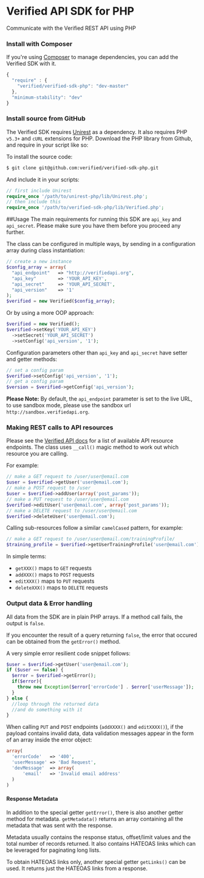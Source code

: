 Verified API SDK for PHP
================

Communicate with the Verified REST API using PHP

### Install with Composer
If you're using [Composer](https://github.com/composer/composer) to manage
dependencies, you can add the Verified SDK with it.

```javascript
{
  "require" : {
    "verified/verified-sdk-php": "dev-master"
  },
  "minimum-stability": "dev"
}
```

### Install source from GitHub
The Verified SDK requires [Unirest](https://github.com/Mashape/unirest-php) as a dependency.
It also requires PHP `v5.3+` and `cURL` extensions for PHP. Download the PHP library from Github, and require in your script like so:

To install the source code:

```bash
$ git clone git@github.com:verified/verified-sdk-php.git
```

And include it in your scripts:

```php
// first include Unirest
require_once '/path/to/unirest-php/lib/Unirest.php';
// then include this
require_once '/path/to/verified-sdk-php/lib/Verified.php';
```

##Usage
The main requirements for running this SDK are `api_key` and `api_secret`. Please make sure you have them before you proceed any further.

The class can be configured in multiple ways,
by sending in a configuration array during class instantiation:
```php
// create a new instance
$config_array = array(
  "api_endpoint"   => "http://verifiedapi.org",
  "api_key"        => 'YOUR_API_KEY',
  "api_secret"     => 'YOUR_API_SECRET',
  "api_version"    => '1'
);
$verified = new Verified($config_array);
```
Or by using a more OOP approach:
```php
$verified = new Verified();
$verified->setKey('YOUR_API_KEY')
  ->setSecret('YOUR_API_SECRET')
  ->setConfig('api_version', '1');
```

Configuration parameters other than `api_key` and `api_secret` have setter and getter methods:
```php
// set a config param
$verified->setConfig('api_version', '1');
// get a config param
$version = $verified->getConfig('api_version');
```
 **Please Note:** By default, the `api_endpoint` parameter is set to the live URL, to use sandbox mode, please use the sandbox url `http://sandbox.verifiedapi.org`.

### Making REST calls to API resources
Please see the [Verified API docs](http://docs.verifiedapi.org/) for a list of available API resource endpoints. The class uses `__call()` magic method to work out which resource you are calling.

For example:
```php
// make a GET request to /user/user@email.com
$user = $verified->getUser('user@email.com');
// make a POST request to /user
$user = $verified->addUser(array('post_params'));
// make a PUT request to /user/user@email.com
$verified->editUser('user@email.com', array('post_params'));
// make a DELETE request to /user/user@email.com
$verified->deleteUser('user@email.com');
```

Calling sub-resources follow a similar `camelCased` pattern, for example:
```php
// make a GET request to /user/user@email.com/trainingProfile/
$training_profile = $verified->getUserTrainingProfile('user@email.com');
```
In simple terms:
- `getXXX()` maps to `GET` requests
- `addXXX()` maps to `POST` requests
- `editXXX()` maps to `PUT` requests
- `deleteXXX()` maps to `DELETE` requests

### Output data &amp; Error handling
All data from the SDK are in plain PHP arrays. If a method call fails, the output is `false`.

If you encounter the result of a query returning `false`, the error that occured can be obtained from the `getError()` method.

A very simple error resilient code snippet follows:
```php
$user = $verified->getUser('user@email.com');
if ($user == false) {
  $error = $verified->getError();
  if($error){
    throw new Exception($error['errorCode'] . $error['userMessage']);
  }
} else {
  //loop through the returned data
  //and do something with it
}
```

When calling `PUT` and `POST` endpoints (`addXXXX()` and `editXXXX()`), if the payload contains invalid data, data validation messages appear in the form of an array inside the error object:
```php
array(
  'errorCode'   => '400',
  'userMessage' => 'Bad Request',
  'devMessage'  => array(
      'email'   => 'Invalid email address'
  )
)
```

#### Response Metadata
In addition to the special getter `getError()`, there is also another getter method for metadata.
`getMetadata()` returns an array containing all the metadata that was sent with the response.

Metadata usually contains the response status, offset/limit values and the total number of records returned.
It also contains HATEOAS links which can be leveraged for paginating long lists.

To obtain HATEOAS links only, another special getter `getLinks()` can be used. It returns just the HATEOAS links from a response.
